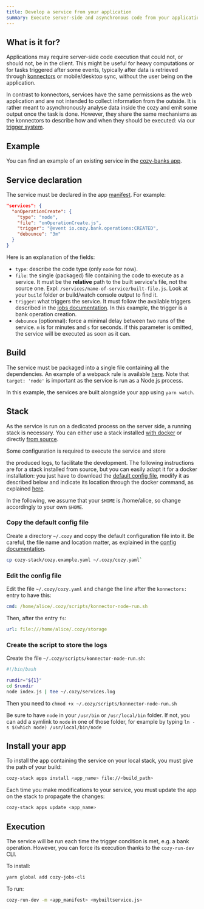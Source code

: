 ```yaml
---
title: Develop a service from your application
summary: Execute server-side and asynchronous code from your application.
---
```



## What is it for?

Applications may require server-side code execution that could not, or should not, be in the client. This might be useful for heavy computations or for tasks triggered after some events, typically after data is retrieved through [konnectors](https://docs.cozy.io/en/cozy-stack/konnectors/) or mobile/desktop sync, without the user being on the application.

In contrast to konnectors, services have the same permissions as the web application and are not intended to collect information from the outside. It is rather meant to asynchronously analyse data inside the cozy and emit some output once the task is done. However, they share the same mechanisms as the konnectors to describe how and when they should be executed: via our [trigger system](https://github.com/cozy/cozy-stack/blob/master/docs/jobs.md).


## Example

You can find an example of an existing service in the [cozy-banks app](https://github.com/cozy/cozy-banks/blob/master/src/targets/services/onOperationOrBillCreate.js).

## Service declaration

The service must be declared in the app [manifest](https://docs.cozy.io/en/tutorials/app/#read-the-application-manifest). For example:

```json
"services": {
  "onOperationCreate": {
    "type": "node",
    "file": "onOperationCreate.js",
    "trigger": "@event io.cozy.bank.operations:CREATED",
    "debounce": "3m"
  }
}
```

Here is an explanation of the fields:

* `type`: describe the code type (only `node` for now).
* `file`: the single (packaged) file containing the code to execute as a service. It must be the **relative** path to the built service's file, not the source one. Expl: `/services/name-of-service/built-file.js`. Look at your `build` folder or build/watch console output to find it.
* `trigger`: what triggers the service. It must follow the available triggers described in the [jobs documentation]( https://github.com/cozy/cozy-stack/blob/master/docs/jobs.md). In this example, the trigger is a bank operation creation.
* `debounce` (optionnal): force a minimal delay between two runs of the service. `m` is for minutes and `s` for seconds. if this parameter is omitted, the service will be executed as soon as it can.

## Build

The service must be packaged into a single file containing all the dependencies. An example of a webpack rule is available [here](https://github.com/cozy/create-cozy-app/blob/master/packages/cozy-scripts/config/webpack.config.services.js). Note that `target: 'node'` is important as the service is run as a Node.js process.

In this example, the services are built alongside your app using `yarn watch`.


## Stack

As the service is run on a dedicated process on the server side, a running stack is necessary. You can either use a stack installed [with docker](https://docs.cozy.io/en/howTos/dev/runCozyDocker/#run-with-a-custom-stack-config-file) or directly [from source](https://github.com/cozy/cozy-stack/blob/master/docs/INSTALL.md).

Some configuration is required to execute the service and store




 the produced logs, to facilitate the development. The following instructions are for a stack installed from source, but you can easily adapt it for a docker installation: you just have to download the [default config file](https://github.com/cozy/cozy-stack/blob/master/cozy.example.yaml), modify it as described below and indicate its location through the docker command, as explained [here](https://docs.cozy.io/en/howTos/dev/runCozyDocker/#run-with-a-custom-stack-config-file).

In the following, we assume that your `$HOME` is /home/alice, so change accordingly to your own `$HOME`.

### Copy the default config file

Create a directory  `~/.cozy` and copy the default configuration file into it. Be careful, the file name and location matter, as explained in the [config documentation](https://github.com/cozy/cozy-stack/blob/master/docs/config.md).


```bash
cp cozy-stack/cozy.example.yaml ~/.cozy/cozy.yaml`
```

### Edit the config file


Edit the file `~/.cozy/cozy.yaml` and change the line after the `konnectors:` entry to have this:

```yaml
cmd: /home/alice/.cozy/scripts/konnector-node-run.sh
```

Then, after the entry `fs`:
```yaml
url: file:///home/alice/.cozy/storage
```

### Create the script to store the logs


Create the file `~/.cozy/scripts/konnector-node-run.sh`:
```bash
#!/bin/bash

rundir="${1}"
cd $rundir
node index.js | tee ~/.cozy/services.log
```
Then you need to `chmod +x ~/.cozy/scripts/konnector-node-run.sh`

Be sure to have `node` in your `/usr/bin` or `/usr/local/bin` folder. If not, you can add a symlink to `node` in one of those folder, for example by typing `ln -s $(which node) /usr/local/bin/node` 

## Install your app


To install the app containing the service on your local stack, you must give the path of your build:

```bash
cozy-stack apps install <app_name> file://<build_path>
```

Each time you make modifications to your service, you must update the app on the stack to propagate the changes:
```bash
cozy-stack apps update <app_name>
```


## Execution

The service will be run each time the trigger condition is met, e.g. a bank operation.
However, you can force its execution thanks to the `cozy-run-dev` CLI.

To install:
```bash
yarn global add cozy-jobs-cli
```

To run:
```bash
cozy-run-dev -m <app_manifest> <mybuiltservice.js>
```
